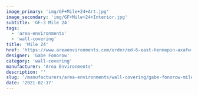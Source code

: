 ```yaml
---
image_primary: 'img/GF+Mile+24+Art.jpg'
image_secondary: 'img/GF+Mile+24+Interior.jpg'
subtitle: 'GF-3 Mile 24'
tags:
  - 'area-environments'
  - 'wall-covering'
title: 'Mile 24'
href: 'https://www.areaenvironments.com/order/ed-6-east-hennepin-axafw-lxan5-6l2by'
designer: 'Gabe Fonorow'
category: 'wall-covering'
manufacturer: 'Area Environments'
description: ''
slug: '/manufacturers/area-environments/wall-covering/gabe-fonorow-mile-24'
date: '2021-02-17'
---
```

